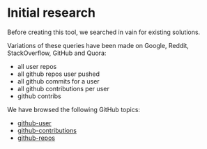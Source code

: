 # Initial research

Before creating this tool, we searched in vain for existing solutions.

Variations of these queries have been made on Google, Reddit, StackOverflow, GitHub and Quora:

* all user repos
* all github repos user pushed
* all github commits for a user
* all github contributions per user
* github contribs

We have browsed the following GitHub topics:

* [github-user](https://github.com/topics/github-user)
* [github-contributions](https://github.com/topics/github-contributions)
* [github-repos](https://github.com/topics/github-repos)
